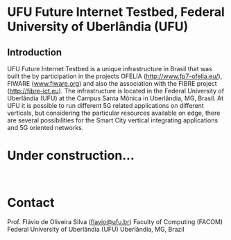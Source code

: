 <!-- TITLE: UFU Future Internet Testbed -->
<!-- SUBTITLE: A quick summary of UFU Future Internet Testbed -->
# UFU Future Internet Testbed, Federal University of Uberlândia (UFU)
## Introduction
UFU Future Internet Testbed is a unique infrastructure in Brasil that was built the by participation in the projects OFELIA (http://www.fp7-ofelia.eu/), FIWARE (www.fiware.org) and also the association with the FIBRE project (http://fibre-ict.eu). The infrastructure is located in the Federal University of Uberlândia (UFU) at the Campus Santa Mônica in Uberlândia, MG, Brasil. At UFU it is possible to run different 5G related applications on different verticals, but considering the particular resources available on edge, there are several possibilities for the Smart City vertical integrating applications and 5G oriented networks.
​
# Under construction...

​
​
# Contact
Prof. Flávio de Oliveira Silva (flavio@ufu.br)
Faculty of Computing (FACOM)
Federal University of Uberlândia (UFU)
Uberlândia, MG, Brazil 
